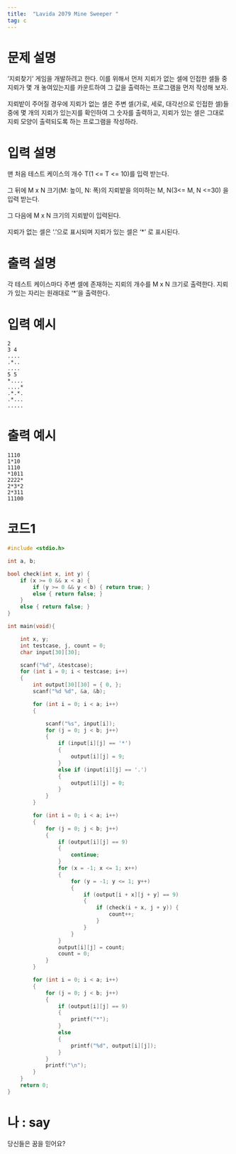 ```yaml
---
title:  "Lavida 2079 Mine Sweeper "
tag: c
---
```

# 문제 설명
‘지뢰찾기’ 게임을 개발하려고 한다. 이를 위해서 먼저 지뢰가 없는 셀에 인접한 셀들 중 지뢰가 몇 개 놓여있는지를 카운트하여 그 값을 출력하는 프로그램을 먼저 작성해 보자.<br>
<br>
지뢰밭이 주어질 경우에 지뢰가 없는 셀은 주변 셀(가로, 세로, 대각선으로 인접한 셀)들 중에 몇 개의 지뢰가 있는지를 확인하여 그 숫자를 출력하고, 지뢰가 있는 셀은 그대로 지뢰 모양이 출력되도록 하는 프로그램을 작성하라.
 

# 입력 설명
맨 처음 테스트 케이스의 개수 T(1 <= T <= 10)를 입력 받는다.<br>
<br>
그 뒤에 M x N 크기(M: 높이, N: 폭)의 지뢰밭을 의미하는 M, N(3<= M, N <=30) 을 입력 받는다.<br>
<br>
그 다음에 M x N 크기의 지뢰밭이 입력된다.<br>
<br>
지뢰가 없는 셀은 ‘.’으로 표시되며 지뢰가 있는 셀은 ‘*’ 로 표시된다.

# 출력 설명
각 테스트 케이스마다 주변 셀에 존재하는 지뢰의 개수를 M x N 크기로 출력한다. 지뢰가 있는 자리는 원래대로 ‘*’을 출력한다.

# 입력 예시
```
2
3 4
....
.*..
....
5 5
*....
....*
.*.*.
.*...
.....
```
# 출력 예시
```
1110
1*10
1110
*1011
2222*
2*3*2
2*311
11100
```
# 코드1

```c
#include <stdio.h>

int a, b;

bool check(int x, int y) {
	if (x >= 0 && x < a) {
		if (y >= 0 && y < b) { return true; }
		else { return false; }
	}
	else { return false; }
}

int main(void){

	int x, y;
	int testcase, j, count = 0;
	char input[30][30];

	scanf("%d", &testcase);
	for (int i = 0; i < testcase; i++)
	{
		int output[30][30] = { 0, };
		scanf("%d %d", &a, &b);

		for (int i = 0; i < a; i++)
		{

			scanf("%s", input[i]);
			for (j = 0; j < b; j++)
			{
				if (input[i][j] == '*')
				{
					output[i][j] = 9;
				}
				else if (input[i][j] == '.')
				{
					output[i][j] = 0;
				}
			}
		}

		for (int i = 0; i < a; i++)
		{
			for (j = 0; j < b; j++)
			{
				if (output[i][j] == 9)
				{
					continue;
				}
				for (x = -1; x <= 1; x++)
				{
					for (y = -1; y <= 1; y++)
					{
						if (output[i + x][j + y] == 9)
						{
							if (check(i + x, j + y)) {
								count++;
							}
						}
					}
				}
				output[i][j] = count;
				count = 0;
			}
		}

		for (int i = 0; i < a; i++)
		{
			for (j = 0; j < b; j++)
			{
				if (output[i][j] == 9)
				{
					printf("*");
				}
				else
				{
					printf("%d", output[i][j]);
				}
			}
			printf("\n");
		}
	}
	return 0;
}
```

# 나 : say
당신들은 꿈을 믿어요?
